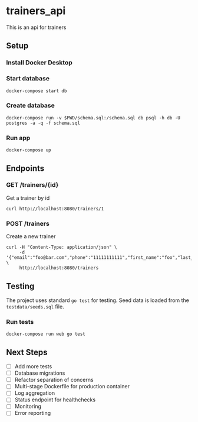 # trainers_api

This is an api for trainers

## Setup

### Install Docker Desktop
### Start database

`docker-compose start db`

### Create database

`docker-compose run -v $PWD/schema.sql:/schema.sql db psql -h db -U postgres -a -q -f schema.sql`

### Run app

`docker-compose up`

## Endpoints

### GET /trainers/{id}

Get a trainer by id

```
curl http://localhost:8080/trainers/1
```

### POST /trainers

Create a new trainer

```
curl -H "Content-Type: application/json" \
     -d '{"email":"foo@bar.com","phone":"11111111111","first_name":"foo","last_name":"bar"}' \
     http://localhost:8080/trainers
```

## Testing

The project uses standard `go test` for testing. Seed data is loaded from the `testdata/seeds.sql` file. 

### Run tests

`docker-compose run web go test`

## Next Steps

 - [ ] Add more tests
 - [ ] Database migrations
 - [ ] Refactor separation of concerns
 - [ ] Multi-stage Dockerfile for production container
 - [ ] Log aggregation
 - [ ] Status endpoint for healthchecks
 - [ ] Monitoring
 - [ ] Error reporting
